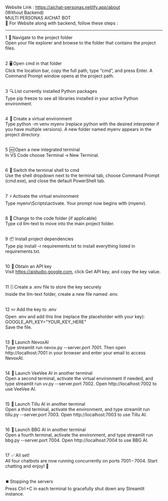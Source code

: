 Website Link : https://aichat-personas.netlify.app/about
<br>
(Without Backend)
<br>
MULTI PERSONAS AICHAT BOT 
<br>
🚀 For Website along with backend, follow these steps :
<hr>
1  📂 Navigate to the project folder<br>
Open your file explorer and browse to the folder that contains the project files. <br><br>

2  🖥️ Open cmd in that folder<br>
Click the location bar, copy the full path, type “cmd”, and press Enter. A Command Prompt window opens at the project path. <br><br>

3  🔍 List currently installed Python packages<br>
Type pip freeze to see all libraries installed in your active Python environment. <br><br>

4  🐍 Create a virtual environment<br>
Type python -m venv myenv (replace python with the desired interpreter if you have multiple versions). A new folder named myenv appears in the project directory. <br><br>

5  🆕 Open a new integrated terminal<br>
In VS Code choose Terminal → New Terminal. <br><br>

6  🔄 Switch the terminal shell to cmd<br>
Use the shell dropdown next to the terminal tab, choose Command Prompt (cmd.exe), and close the default PowerShell tab. <br><br>

7  ⚡ Activate the virtual environment<br>
Type myenv\Scripts\activate. Your prompt now begins with (myenv). <br><br>

8  📁 Change to the code folder (if applicable)<br>
Type cd llm-text to move into the main project folder. <br><br>

9  📦 Install project dependencies<br>
Type pip install -r requirements.txt to install everything listed in requirements.txt. <br><br>

10  🔑 Obtain an API key<br>
Visit https://aistudio.google.com, click Get API key, and copy the key value. <br><br>

11  🗄️ Create a .env file to store the key securely<br>
Inside the llm-text folder, create a new file named .env. <br><br>

12  ✏️ Add the key to .env<br>
Open .env and add this line (replace the placeholder with your key): <br>
GOOGLE_API_KEY="YOUR_KEY_HERE"<br>
Save the file. <br><br>

13  🤖 Launch NevoxAI<br>
Type streamlit run nevox.py --server.port 7001. Then open http://localhost:7001 in your browser and enter your email to access NevoxAI. <br><br>

14  🤖 Launch VeeVee AI in another terminal<br>
Open a second terminal, activate the virtual environment if needed, and type streamlit run vv.py --server.port 7002. Open http://localhost:7002 to use VeeVee AI. <br><br>

15  🤖 Launch Tillu AI in another terminal<br>
Open a third terminal, activate the environment, and type streamlit run tillu.py --server.port 7003. Open http://localhost:7003 to use Tillu AI. <br><br>

16  🤖 Launch BBG AI in another terminal<br>
Open a fourth terminal, activate the environment, and type streamlit run bbg.py --server.port 7004. Open http://localhost:7004 to use BBG AI. <br><br>

17  ✅ All set!<br>
All four chatbots are now running concurrently on ports 7001 – 7004. Start chatting and enjoy! 🎉<br><br>

⏹️ Stopping the servers<br>
Press Ctrl +C in each terminal to gracefully shut down any Streamlit instance. <br>
